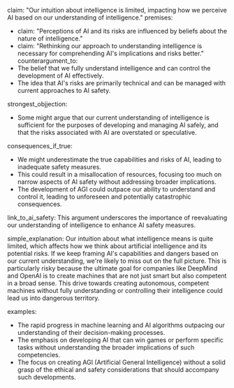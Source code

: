 claim: "Our intuition about intelligence is limited, impacting how we perceive AI based on our understanding of intelligence."
premises:
  - claim: "Perceptions of AI and its risks are influenced by beliefs about the nature of intelligence."
  - claim: "Rethinking our approach to understanding intelligence is necessary for comprehending AI's implications and risks better."
counterargument_to:
  - The belief that we fully understand intelligence and can control the development of AI effectively.
  - The idea that AI's risks are primarily technical and can be managed with current approaches to AI safety.

strongest_objjection:
  - Some might argue that our current understanding of intelligence is sufficient for the purposes of developing and managing AI safely, and that the risks associated with AI are overstated or speculative.

consequences_if_true:
  - We might underestimate the true capabilities and risks of AI, leading to inadequate safety measures.
  - This could result in a misallocation of resources, focusing too much on narrow aspects of AI safety without addressing broader implications.
  - The development of AGI could outpace our ability to understand and control it, leading to unforeseen and potentially catastrophic consequences.

link_to_ai_safety: This argument underscores the importance of reevaluating our understanding of intelligence to enhance AI safety measures.

simple_explanation: Our intuition about what intelligence means is quite limited, which affects how we think about artificial intelligence and its potential risks. If we keep framing AI's capabilities and dangers based on our current understanding, we're likely to miss out on the full picture. This is particularly risky because the ultimate goal for companies like DeepMind and OpenAI is to create machines that are not just smart but also competent in a broad sense. This drive towards creating autonomous, competent machines without fully understanding or controlling their intelligence could lead us into dangerous territory.

examples:
  - The rapid progress in machine learning and AI algorithms outpacing our understanding of their decision-making processes.
  - The emphasis on developing AI that can win games or perform specific tasks without understanding the broader implications of such competencies.
  - The focus on creating AGI (Artificial General Intelligence) without a solid grasp of the ethical and safety considerations that should accompany such developments.